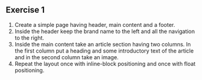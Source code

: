## Exercise 1

1. Create a simple page having header, main content and a footer.
2. Inside the header keep the brand name to the left and all the navigation to the right.
3. Inside the main content take an article section having two columns. In the first column put a heading and some introductory text of the article and in the second column take an image.
4. Repeat the layout once with inline-block positioning and once with float positioning.

